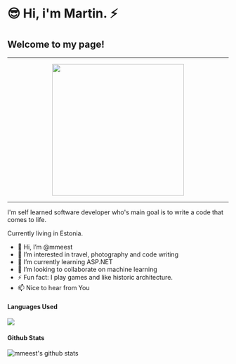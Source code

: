 <h1>😎 Hi, i'm Martin. ⚡</h1>
<h2>Welcome to my page!</h2>
<hr>

<div align="center">
<img src="https://user-images.githubusercontent.com/34022590/113022781-a5064580-918d-11eb-87b2-bb145e38add3.gif" width="300px">
</div>

<hr>
<p>I'm self learned software developer who's main goal is to write a code that comes to life.</p>
<p>Currently living in Estonia.</p>

- 👋 Hi, I’m @mmeest
- 👀 I’m interested in travel, photography and code writing
- 🌱 I’m currently learning ASP.NET
- 💞️ I’m looking to collaborate on machine learning
- ⚡ Fun fact: I play games and like historic architecture.
- 📫 Nice to hear from You

<!---
mmeest/mmeest is a ✨ special ✨ repository because its `README.md` (this file) appears on your GitHub profile.
You can click the Preview link to take a look at your changes.
--->



#### Languages Used
<img src="https://github-readme-stats.vercel.app/api/top-langs/?username=mmeest&layout=compact&bg_color=1a1b27&text_color=36b2a5">

#### Github Stats
![mmeest's github stats](https://github-readme-stats.vercel.app/api?username=mmeest&count_private=false&theme=tokyonight&hide=contribs,prs)
